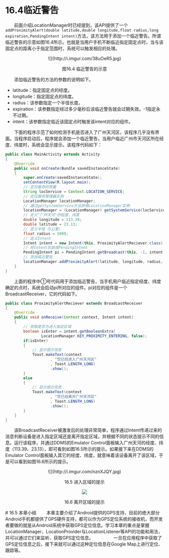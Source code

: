 # 16.4临近警告

　　前面介绍LocationManager时已经提到，该API提供了一个`addProximityAlert(double latitude,double longitude,float radius,long expiration,PendingIntent intent)`方法，该方法用于添加一个临近警告。所谓临近警告的示意如图16.4所示。也就是当用户手机不断临近指定固定点时，当与该固定点的距离小于指定范围时，系统可以触发相应的处理。
<center>![](http://i.imgur.com/38uOeR5.jpg)

图16.4 临近警告的示意</center>

　　添加临近警告的方法的参数的说明如下。

- latitude：指定固定点的经度。
- longitude：指定固定点的纬度。
- radius：该参数指定一个半径长度。
- expiration：该参数指定经过多少毫秒后该临近警告就会过期失效。-1指定永不过期。
- intent：该参数指定临近该固定点时触发该intent对应的组件。

　　下面的程序示范了如何检测手机是否进入了广州天河区，该程序几乎没有界面。当程序启动后，程序就会添加一个临近警告，当用户临近广州市天河区所在经度、纬度时，系统会显示提示。该程序代码如下：
``````java
public class MainActivity extends Activity
{
	@Override
	public void onCreate(Bundle savedInstanceState)
	{
		super.onCreate(savedInstanceState);
		setContentView(R.layout.main);
		// 定位服务的常量
		String locService = Context.LOCATION_SERVICE;
		// 定位服务管理器实例
		LocationManager locationManager;
		// 通过getSystemService方法获得LocationManager实例
		locationManager = (LocationManager) getSystemService(locService);
		// 定义"广州天河"的经度、纬度
		double longitude = 113.39;
		double latitude = 23.13;
		// 定义半径（5公里）
		float radius = 5000;
		// 定义Intent
		Intent intent = new Intent(this, ProximityAlertReciever.class);
		// 将Intent包装成PendingIntent
		PendingIntent pi = PendingIntent.getBroadcast(this, -1, intent, 0);
		// 添加临近警告
		locationManager.addProximityAlert(latitude, longitude, radius, -1, pi);// ①
	}
}
``````
　　上面的程序中①号代码用于添加临近警告，当手机用户临近指定经度、纬度确定的点时，系统会启动pi所对应的组件。pi对应的组件是一个BroadcastReceiver，它的代码如下。
``````java
public class ProximityAlertReciever extends BroadcastReceiver
{
	@Override
	public void onReceive(Context context, Intent intent)
	{
		// 获取是否为进入指定区域
		boolean isEnter = intent.getBooleanExtra(
				LocationManager.KEY_PROXIMITY_ENTERING, false);
		if(isEnter)
		{
			// 显示提示信息
			Toast.makeText(context
					, "您已经进入广州天河区"
					, Toast.LENGTH_LONG)
					.show();
		}
		else
		{
			// 显示提示信息
			Toast.makeText(context
					, "您已经离开广州天河区"
					, Toast.LENGTH_LONG)
					.show();
		}
	}
}
``````
　　该BroadcastReceiver被激发后的处理非常简单，程序通过Intent传递过来的消息判断设备是进入指定区域还是离开指定区域，并根据不同的状态提示不同的信息。运行该程序，并通过DDMS的Emulator Control面板输入广州天河的经度、纬度（113.39、23.13），即可看到如图16.5所示的提示。如果接下来在DDMS的Emulator Control面板输入其它的经度、纬度，就意味着该设备离开了该区域，于是可以看到如图16.6所示的提示。
<center>
![](http://i.imgur.com/nznXJQY.jpg)

16.5 进入区域的提示

![](http://i.imgur.com/mHSIhSq.jpg)

16.6 离开区域的提示
</center>
# 16.5 本章小结
　　本章主要介绍了Android提供的GPS支持，目前的绝大部分Android手机都提供了GPS硬件支持，都可以作为GPS定位系统的接收机，而开发者要做的就是从Android系统中获取GPS定位信息。学习本章的重点是掌握LocationManager、LocationProvider与LocationListener等API的功能和用法，并可以通过它们来监听、获取GPS定位信息。
　　
　　一旦在应用程序中获取了GPS定位信息之后，接下来就可以通过这种定位信息在Google Map上进行定位、跟踪等。